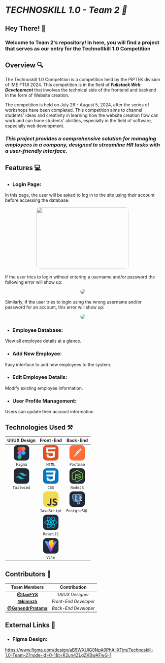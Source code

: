 # ***TECHNOSKILL 1.0 - Team 2 📌***

## **Hey There! 👋**

### **Welcome to Team 2's repository! In here, you will find a project that serves as our entry for the TechnoSkill 1.0 Competition**

## **Overview 🔍**

The Technoskill 1.0 Competition is a competition held by the PIPTEK division of IME FTUI 2024. This competition is in the field of ***Fullstack Web Development*** that involves the technical side of the frontend and backend in the form of Website creation.

The competition is held on July 26 - August 5, 2024, after the series of workshops have been completed. This competition aims to channel students' ideas and creativity in learning how the website creation flow can work and can hone students' abilities, especially in the field of software, especially web development.

### ***This project provides a comprehensive solution for managing employees in a company, designed to streamline HR tasks with a user-friendly interface.***


## **Features 💻**

- ### Login Page:
In this page, the user will be asked to log in to the site using their account before accessing the database.
<p align="center">
<img src="gambar" width="300" height="200" style="border-radius: 10px;">
</p>
If the user tries to login without entering a username and/or password the following error will show up:
<p align="center">
<img src="gambar" width="150" style="border-radius: 10px;">
</p>
Similarly, if the user tries to login using the wrong username and/or password for an account, this error will show up:
<p align="center">
<img src="gambar" width="150" style="border-radius: 10px;">
</p>

- ### Employee Database:
View all employee details at a glance.
- ### Add New Employee:
Easy interface to add new employees to the system.
- ### Edit Employee Details:
Modify existing employee information.
- ### User Profile Management:
Users can update their account information.

## **Technologies Used ⚒️**

| UI/UX Design |  Front-End  |   Back-End   |
| :------------: | :------------: | :------------: |
|<img src="README\Figma-Dark.svg" alt="Figma" width="50"><br>`Figma`|<img src="README/HTML.svg" alt="HTML" width="50"><br>`HTML`|<img src="README\Postman.svg" alt="Postman" width="50"><br>`Postman`|
|<img src="README\TailwindCSS-Dark.svg" alt="TailwindCSS" width="50"><br>`Tailwind`|<img src="README\CSS.svg" alt="CSS" width="50"><br>`CSS`|<img src="README\NodeJS-Dark.svg" alt="NodeJS" width="50"><br>`NodeJS`|
||<img src="README/JavaScript.svg" alt="JavaScript" width="50"><br>`JavaScript`|<img src="README\PostgreSQL-Dark.svg" alt="PostgreSQL" width="50"><br>`PostgreSQL`|
||<img src="README\React-Dark.svg" alt="ReactJS" width="50"><br>`ReactJS`||
||<img src="README\Vite-Dark.svg" alt="Vite" width="50"><br>`Vite`||

## **Contributors 🤝**

| Team Members | Contribution |
| :----------: | :----------: |
| [**@IfanFYS**](https://github.com/IfanFYS)| *UI/UX Designer* |
| [**@kimnzh**](https://github.com/kimnzh)| *Front-End Developer* |
| [**@GanendrPratama**](https://github.com/GanendrPratama)| *Back-End Developer* |


## **External Links 🔗**
- ### Figma Design:
https://www.figma.com/design/aB5WXUiG0NpA0PhAliXTjm/Technoskill-1.0-Team-2?node-id=0-1&t=K2un4ZLgZKBwAFwG-1
